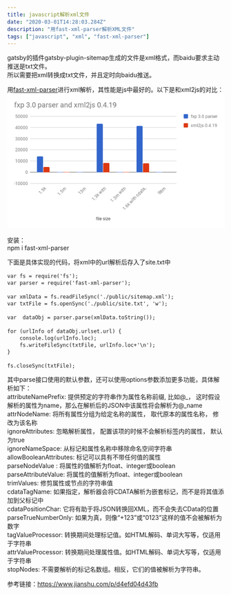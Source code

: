 ```yaml
---
title: javascript解析xml文件 
date: "2020-03-01T14:28:03.284Z"
description: "用fast-xml-parser解析XML文件"
tags: ["javascript", "xml", "fast-xml-parser"]
---
```


gatsby的插件gatsby-plugin-sitemap生成的文件是xml格式，而baidu要求主动推送是txt文件。  
所以需要把xml转换成txt文件，并且定时向baidu推送。

用[fast-xml-parser](https://www.npmjs.com/package/fast-xml-parser)进行xml解析，其性能是js中最好的。以下是和xml2js的对比：
![性能对比](fxpv3-vs-xml2jsv0419_chart.png)

安装：  
npm i fast-xml-parser

下面是具体实现的代码，将xml中的url解析后存入了site.txt中
```
var fs = require('fs');                                                 
var parser = require('fast-xml-parser');

var xmlData = fs.readFileSync('./public/sitemap.xml');
var txtFile = fs.openSync('./public/site.txt', 'w');

var  dataObj = parser.parse(xmlData.toString());

for (urlInfo of dataObj.urlset.url) {
    console.log(urlInfo.loc);
    fs.writeFileSync(txtFile, urlInfo.loc+'\n');
}

fs.closeSync(txtFile);
```
其中parse接口使用的默认参数，还可以使用options参数添加更多功能，具体解析如下：  
attributeNamePrefix: 提供预定的字符串作为属性名称前缀, 比如@\_， 这时假设解析的属性为name，那么在解析后的JSON中该属性将会解析为@_name  
attrNodeName: 将所有属性分组为给定名称的属性， 取代原本的属性名称， 修改为该名称  
ignoreAttributes: 忽略解析属性， 配置该项的时候不会解析标签内的属性， 默认为true  
ignoreNameSpace: 从标记和属性名称中移除命名空间字符串  
allowBooleanAttributes: 标记可以具有不带任何值的属性  
parseNodeValue : 将属性的值解析为float、integer或boolean  
parseAttributeValue: 将属性的值解析为float、integer或boolean  
trimValues: 修剪属性或节点的字符串值   
cdataTagName: 如果指定，解析器会将CDATA解析为嵌套标记，而不是将其值添加到父标记中  
cdataPositionChar: 它将有助于将JSON转换回XML，而不会失去CData的位置   
parseTrueNumberOnly: 如果为真，则像“+123”或“0123”这样的值不会被解析为数字  
tagValueProcessor: 转换期间处理标记值。如HTML解码、单词大写等，仅适用于字符串    
attrValueProcessor: 转换期间处理属性值。如HTML解码、单词大写等，仅适用于字符串    
stopNodes: 不需要解析的标记名数组。相反，它们的值被解析为字符串。  

参考链接：https://www.jianshu.com/p/d4efd04d43fb
